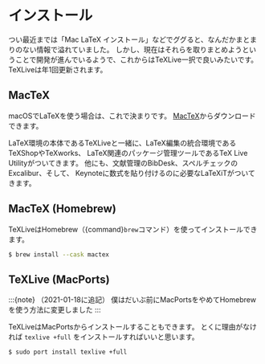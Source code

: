 # インストール

つい最近までは「Mac LaTeX インストール」などでググると、なんだかまとまりのない情報で溢れていました。
しかし、現在はそれらを取りまとめようということで開発が進んでいるようで、これからはTeXLive一択で良いみたいです。
TeXLiveは年1回更新されます。

## MacTeX

macOSでLaTeXを使う場合は、これで決まりです。
[MacTeX](https://tug.org/mactex/)からダウンロードできます。

LaTeX環境の本体であるTeXLiveと一緒に、LaTeX編集の統合環境であるTeXShopやTeXworks、
LaTeX関連のパッケージ管理ツールであるTeX Live Utilityがついてきます。
他にも、文献管理のBibDesk、スペルチェックのExcalibur、そして、
Keynoteに数式を貼り付けるのに必要なLaTeXiTがついてきます。

## MacTeX (Homebrew)

TeXLiveはHomebrew（{command}`brew`コマンド）を使ってインストールできます。

```bash
$ brew install --cask mactex
```

## TeXLive (MacPorts)

:::{note}
（2021-01-18に追記）
僕はだいぶ前にMacPortsをやめてHomebrewを使う方法に変更しました
:::

TeXLiveはMacPortsからインストールすることもできます。
とくに理由がなければ ``texlive +full`` をインストールすればいいと思います。

```bash
$ sudo port install texlive +full
```
